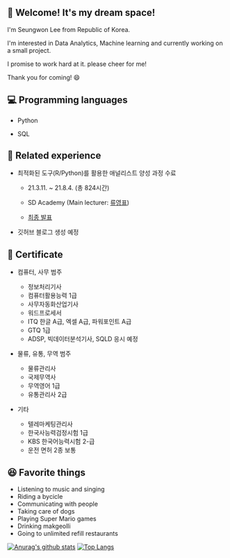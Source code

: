 ## 🔔 Welcome! It's my dream space! 

I'm Seungwon Lee from Republic of Korea.  

I'm interested in Data Analytics, Machine learning and currently working on a small project.

I promise to work hard at it. please cheer for me! 

Thank you for coming! 😄

## 💻 Programming languages

- Python

- SQL

## 🏃 Related experience

- 최적화된 도구(R/Python)를 활용한 애널리스트 양성 과정 수료

  - 21.3.11. ~ 21.8.4. (총 824시간)

  - SD Academy (Main lecturer: [류영표](https://github.com/Youngpyoryu))

  - [최종 발표](https://youtu.be/2j4seUgV3-A)

- 깃허브 블로그 생성 예정

## 💪 Certificate 

- 컴퓨터, 사무 범주
  - 정보처리기사
  - 컴퓨터활용능력 1급
  - 사무자동화산업기사
  - 워드프로세서
  - ITQ 한글 A급, 엑셀 A급, 파워포인트 A급
  - GTQ 1급
  - ADSP, 빅데이터분석기사, SQLD 응시 예정

- 물류, 유통, 무역 범주
  - 물류관리사
  - 국제무역사
  - 무역영어 1급
  - 유통관리사 2급

- 기타
  - 텔레마케팅관리사
  - 한국사능력검정시험 1급
  - KBS 한국어능력시험 2-급
  - 운전 면허 2종 보통

## 😆 Favorite things

- Listening to music and singing
- Riding a bycicle
- Communicating with people  
- Taking care of dogs  
- Playing Super Mario games
- Drinking makgeolli
- Going to unlimited refill restaurants

[![Anurag's github stats](https://github-readme-stats.vercel.app/api?username=LeeSeungWon89)](https://github.com/anuraghazra/github-readme-stats)
[![Top Langs](https://github-readme-stats.vercel.app/api/top-langs/?username=LeeSeungWon89&layout=compact&theme=default&langs_count=4)](https://github.com/anuraghazra/github-readme-stats)

